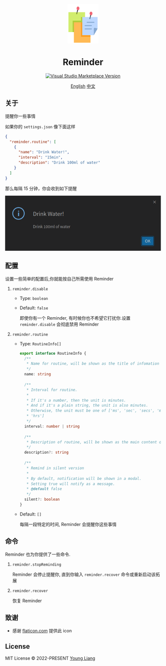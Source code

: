 <br>

<p align="center">
<img src="https://raw.githubusercontent.com/GODLiangCY/reminder/main/reminder.png" style="width:100px;" height="128" />
</p>

<h1 align="center">Reminder</h1>

<p align="center">
<a href="https://marketplace.visualstudio.com/items?itemName=GODLiangCY.routine-reminder" target="__blank"><img src="https://img.shields.io/visual-studio-marketplace/v/GODLiangCY.routine-reminder.svg?color=eee&amp;label=VS%20Code%20Marketplace&logo=visual-studio-code" alt="Visual Studio Marketplace Version" /></a>
</p>

<p align="center">
<a href="https://github.com/GODLiangCY/reminder/blob/main/README.md">English</a>
<a href="https://github.com/GODLiangCY/reminder/blob/main/README-zh.md">中文</a>
</p>

## 关于

提醒你一些事情

如果你的 `settings.json` 像下面这样

```json
{
  "reminder.routine": [
    {
      "name": "Drink Water!",
      "interval": "15min",
      "description": "Drink 100ml of water"
    }
  ]
}
```

那么每隔 15 分钟，你会收到如下提醒

![](https://raw.githubusercontent.com/GODLiangCY/reminder/main/preview.png)

## 配置

设置一些简单的配置后,你就能按自己所需使用 Reminder

1. `reminder.disable`

   - Type: `boolean`

   - Default: `false`

     即使你有一个 Reminder, 有时候你也不希望它打扰你.设置 `reminder.disable` 会彻底禁用 Reminder

2. `reminder.routine`

   - Type: `RoutineInfo[]`

     ```typescript
     export interface RoutineInfo {
       /**
        * Name for routine, will be shown as the title of infomation
        */
       name: string
     
       /**
        * Interval for routine.
        *
        * If it's a number, then the unit is minutes.
        * And if it's a plain string, the unit is also minutes.
        * Otherwise, the unit must be one of ['ms', 'sec', 'secs', 'min', 'mins', 'hr',
        * 'hrs']
        */
       interval: number | string
     
       /**
        * Description of routine, will be shown as the main content of infomation
        */
       description?: string
     
       /**
        * Remind in silent version
        *
        * By default, notification will be shown in a modal.
        * Setting true will notify as a message.
        * @default false
        */
       silent?: boolean
     }
     ```
     
   - Default: `[]`
   
     每隔一段特定的时间, Reminder 会提醒你这些事情

## 命令

Reminder 也为你提供了一些命令.

1. `reminder.stopReminding`

   Reminder 会停止提醒你, 直到你输入 `reminder.recover` 命令或重新启动该拓展

2. `reminder.recover`

   恢复 Reminder

## 致谢

+ 感谢 [flaticon.com](https://www.flaticon.com/free-icon/reminder_1886913?term=reminder&page=1&position=31&page=1&position=31&related_id=1886913&origin=tag) 提供此 icon

## License

MIT License &copy; 2022-PRESENT [Young Liang](https://github.com/GODLiangCY)
